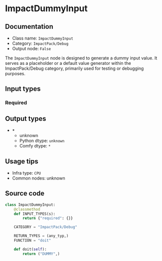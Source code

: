 # ImpactDummyInput
## Documentation
- Class name: `ImpactDummyInput`
- Category: `ImpactPack/Debug`
- Output node: `False`

The `ImpactDummyInput` node is designed to generate a dummy input value. It serves as a placeholder or a default value generator within the ImpactPack/Debug category, primarily used for testing or debugging purposes.
## Input types
### Required
## Output types
- **`*`**
    - unknown
    - Python dtype: `unknown`
    - Comfy dtype: `*`
## Usage tips
- Infra type: `CPU`
- Common nodes: unknown


## Source code
```python
class ImpactDummyInput:
    @classmethod
    def INPUT_TYPES(s):
        return {"required": {}}

    CATEGORY = "ImpactPack/Debug"

    RETURN_TYPES = (any_typ,)
    FUNCTION = "doit"

    def doit(self):
        return ("DUMMY",)

```
